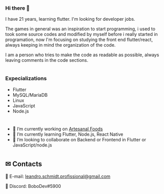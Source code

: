 ### Hi there 👋

I have 21 years, learning flutter. 
I'm looking for developer jobs.


The games in general was an inspiration to start programming, i used to took some source codes and modified by myself before i really started in programation, now I'm focusing on studying the front end flutter/react, always keeping in mind the organization of the code.

I am a person who tries to make the code as readable as possible, always leaving comments in the code sections.

#
### Expecializations
- Flutter
- MySQL/MariaDB
- Linux
- JavaScript
- Node.js

#
- 🔭 I’m currently working on [Artesanal Foods](https://github.com/LeandroTheDev/artesanal_foods)
- 🌱 I’m currently learning Flutter, Node.js, React Native
- 👯 I’m looking to collaborate on Backend or Frontend in Flutter or JavaScript/node.js
#
## ✉ Contacts
📩 E-mail: leandro.schmidt.profissional@gmail.com

💬 Discord: BoboDev#5900
